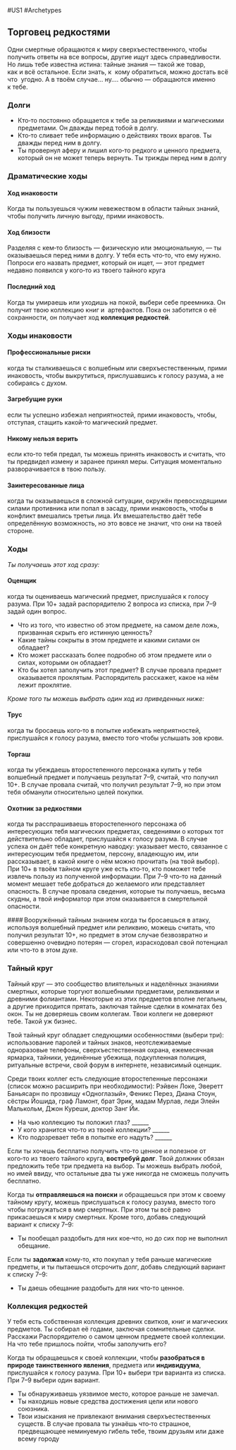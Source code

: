 #US1 #Archetypes

## Торговец редкостями
Одни смертные обращаются к миру сверхъестественного, чтобы получить ответы на все вопросы, другие ищут здесь справедливости. Но лишь тебе известна истина: тайные знания — такой же товар, как и всё остальное. Если знать, к  кому обратиться, можно достать всё что  угодно. А в твоём случае… ну…. обычно — обращаются именно к тебе.

### Долги
- Кто‑то постоянно обращается к тебе за реликвиями и магическими предметами. Он дважды перед тобой в долгу. 
- Кто‑то сливает тебе информацию о действиях твоих врагов. Ты дважды перед ним в долгу. 
- Ты провернул аферу и лишил кого‑то редкого и ценного предмета, который он не может теперь вернуть. Ты трижды перед ним в долгу

### Драматические ходы
#### Ход инаковости 
Когда ты пользуешься чужим невежеством в области тайных знаний, чтобы получить личную выгоду, прими инаковость.

#### Ход близости
Разделяя с кем‑то близость — физическую или эмоциональную, — ты оказываешься перед ними в долгу. У тебя есть что‑то, что ему нужно. Попроси его назвать предмет, который он ищет, — этот предмет недавно появился у кого‑то из твоего тайного круга

#### Последний ход
Когда ты умираешь или уходишь на покой, выбери себе преемника. Он получит твою коллекцию книг и  артефактов. Пока он заботится о её сохранности, он получает ход **коллекция редкостей**.

### Ходы инаковости
#### Профессиональные риски
когда ты сталкиваешься с волшебным или сверхъестественным, прими инаковость, чтобы выкрутиться, прислушавшись к голосу разума, а не собираясь с духом. 

#### Загребущие руки
если ты успешно избежал неприятностей, прими инаковость, чтобы, отступая, стащить какой‑то магический предмет. 

#### Никому нельзя верить
если кто‑то тебя предал, ты можешь принять инаковость и считать, что ты предвидел измену и заранее принял меры. Ситуация моментально разворачивается в твою пользу. 

#### Заинтересованные лица
когда ты оказываешься в сложной ситуации, окружён превосходящими силами противника или попал в засаду, прими инаковость, чтобы в конфликт вмешались третьи лица. Их вмешательство даёт тебе определённую возможность, но это вовсе не значит, что они на твоей стороне.


### Ходы
*Ты получаешь этот ход сразу:*
#### Оценщик
 когда ты оцениваешь магический предмет, прислушайся к голосу разума. При 10+ задай распорядителю 2 вопроса из списка, при 7–9 задай один вопрос. 
- Что из того, что известно об этом предмете, на самом деле ложь, призванная скрыть его истинную ценность? 
- Какие тайны сокрыты в этом предмете и какими силами он обладает? 
- Кто может рассказать более подробно об этом предмете или о силах, которыми он обладает? 
- Кто бы хотел заполучить этот предмет? 
В  случае провала предмет оказывается проклятым. Распорядитель расскажет, какое на нём лежит проклятие. 

*Кроме того ты можешь выбрать один ход из приведенных ниже:*
#### Трус
 когда ты бросаешь кого‑то в попытке избежать неприятностей, прислушайся к голосу разума, вместо того чтобы услышать зов крови. 

#### Торгаш
когда ты убеждаешь второстепенного персонажа купить у тебя волшебный предмет и получаешь результат 7–9, считай, что получил 10+. В случае провала считай, что получил результат 7–9, но при этом тебя обманули относительно целей покупки. 

#### Охотник за редкостями
когда ты расспрашиваешь второстепенного персонажа об интересующих тебя магических предметах, сведениями о которых тот действительно обладает, прислушайся к голосу разума. В случае успеха он даёт тебе конкретную наводку: указывает место, связанное с интересующим тебя предметом, персону, владеющую им, или рассказывает, в какой книге о нём можно прочитать (на твой выбор). При 10+ в твоём тайном круге уже есть кто‑то, кто поможет тебе извлечь пользу из полученной информации. При 7–9 что‑то на данный момент мешает тебе добраться до желаемого или представляет опасность. В случае провала сведения, которые ты получаешь, весьма скудны, а твой информатор при этом оказывается в смертельной опасности. 

#### Вооружённый тайным знанием
когда ты бросаешься в атаку, используя волшебный предмет или реликвию, можешь считать, что получил результат 10+, но предмет в этом случае безвозвратно и совершенно очевидно потерян — сгорел, израсходовал свой потенциал или что‑то в этом духе.

### Тайный круг
Тайный круг — это сообщество влиятельных и наделённых знаниями смертных, которые торгуют волшебными предметами, реликвиями и древними фолиантами. Некоторые из этих предметов вполне легальны, а другие приходится прятать, заключая тайные сделки в комнатах без окон. Ты не доверяешь своим коллегам. Твои коллеги не доверяют тебе. Такой уж бизнес.

Твой тайный круг обладает следующими особенностями (выбери три): использование паролей и  тайных знаков, неотслеживаемые одноразовые телефоны, сверхъестественная охрана, ежемесячная ярмарка, тайники, уединённые убежища, подкупленная полиция, ритуальные встречи, свой форум в интернете, независимый оценщик.

Среди твоих коллег есть следующие второстепенные персонажи (список можно расширить при необходимости): Рэйвен Локе, Эверетт Баньясарн по прозвищу «Одноглазый», Феникс Перез, Диана Стоун, сёстры Йошида, граф Ламонт, брат Эрик, мадам Мурлав, леди Элейн Малькольм, Джон Куреши, доктор Занг Йи. 
- На чью коллекцию ты положил глаз? \_\_\_\_\_\_
- У кого хранится что‑то из твоей коллекции? \_\_\_\_\_\_ 
- Кто подозревает тебя в попытке его надуть? \_\_\_\_\_\_

Если ты хочешь бесплатно получить что‑то ценное и полезное от кого‑то из твоего тайного круга, **востребуй долг**. Твой должник обязан предложить тебе три предмета на выбор. Ты можешь выбрать любой, но  имей ввиду, что  остальные два ты уже никогда не  сможешь получить бесплатно.

Когда ты **отправляешься на поиски** и обращаешься при этом к своему тайному кругу, можешь прислушаться к голосу разума, вместо того чтобы погружаться в мир смертных. При этом ты всё равно прикасаешься к миру смертных. Кроме того, добавь следующий вариант к списку 7–9: 
- Ты пообещал раздобыть для них кое‑что, но до сих пор не выполнил обещание.

Если ты **задолжал** кому‑то, кто  покупал у  тебя раньше магические предметы, и  ты пытаешься отсрочить долг, добавь следующий вариант к списку 7–9: 
- Ты даешь обещание раздобыть для них что‑то ценное.

### Коллекция редкостей
У тебя есть собственная коллекция древних свитков, книг и магических предметов. Ты собирал её годами, заключая сомнительные сделки. Расскажи Распорядителю о самом ценном предмете своей коллекции. На что тебе пришлось пойти, чтобы заполучить его? 

Когда ты обращаешься к  своей коллекции, чтобы **разобраться в  природе таинственного явления**, предмета или  **индивидуума**, прислушайся к  голосу разума. При  10+ выбери три варианта из  списка. При 7–9 выбери один вариант. 
- Ты обнаруживаешь уязвимое место, которое раньше не замечал. 
- Ты находишь новые средства достижения цели или нового союзника. 
- Твои изыскания не привлекают внимания сверхъестественных существ.
В случае провала ты узнаёшь что‑то страшное, предвещающее неминуемую гибель тебе, твоим друзьям или даже всему городу